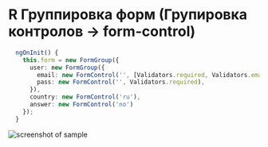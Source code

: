 # R Группировка форм  (Групировка контролов -> form-control)
```ts
  ngOnInit() {
    this.form = new FormGroup({
      user: new FormGroup({
        email: new FormControl('', [Validators.required, Validators.email]),
        pass: new FormControl('', Validators.required),
      }),
      country: new FormControl('ru'),
      answer: new FormControl('no')
    });
  }
```
![screenshot of sample]('src\assets\images\R_formGroup.png')